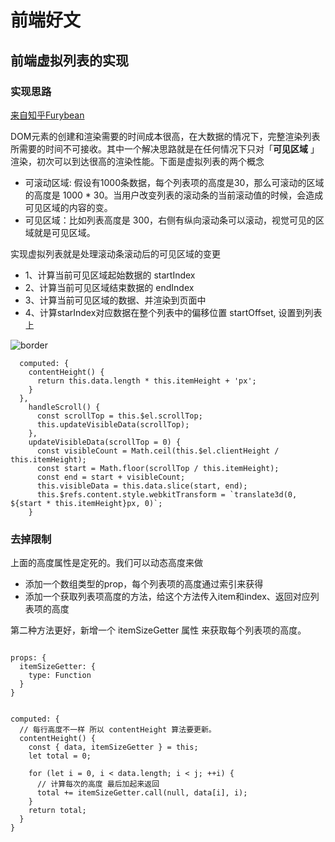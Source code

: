 # 前端好文

## 前端虚拟列表的实现

### 实现思路

[来自知乎Furybean](https://www.zhihu.com/people/frank-zhang/activities)

DOM元素的创建和渲染需要的时间成本很高，在大数据的情况下，完整渲染列表所需要的时间不可接收。其中一个解决思路就是在任何情况下只对「**可见区域** 」渲染，初次可以到达很高的渲染性能。下面是虚拟列表的两个概念


* 可滚动区域: 假设有1000条数据，每个列表项的高度是30，那么可滚动的区域的高度是 1000 * 30。当用户改变列表的滚动条的当前滚动值的时候，会造成可见区域的内容的变。
* 可见区域：比如列表高度是 300，右侧有纵向滚动条可以滚动，视觉可见的区域就是可见区域。


实现虚拟列表就是处理滚动条滚动后的可见区域的变更

* 1、计算当前可见区域起始数据的 startIndex
* 2、计算当前可见区域结束数据的 endIndex
* 3、计算当前可见区域的数据、并渲染到页面中
* 4、计算starIndex对应数据在整个列表中的偏移位置 startOffset, 设置到列表上

![border](https://pic3.zhimg.com/80/v2-f00bb3f5d9815d660d7bcbd87236af86_hd.jpg)

```vue
  computed: {
    contentHeight() {
      return this.data.length * this.itemHeight + 'px';
    }
  },
    handleScroll() {
      const scrollTop = this.$el.scrollTop;
      this.updateVisibleData(scrollTop);
    },
    updateVisibleData(scrollTop = 0) {
      const visibleCount = Math.ceil(this.$el.clientHeight / this.itemHeight);
      const start = Math.floor(scrollTop / this.itemHeight);
      const end = start + visibleCount;
      this.visibleData = this.data.slice(start, end);
      this.$refs.content.style.webkitTransform = `translate3d(0, ${start * this.itemHeight}px, 0)`;
    }
```

### 去掉限制

上面的高度属性是定死的。我们可以动态高度来做

* 添加一个数组类型的prop，每个列表项的高度通过索引来获得
* 添加一个获取列表项高度的方法，给这个方法传入item和index、返回对应列表项的高度

第二种方法更好，新增一个 itemSizeGetter 属性 来获取每个列表项的高度。

```vue

props: {
  itemSizeGetter: {
    type: Function
  }
}


computed: {
  // 每行高度不一样 所以 contentHeight 算法要更新。
  contentHeight() {
    const { data, itemSizeGetter } = this;
    let total = 0;

    for (let i = 0, i < data.length; i < j; ++i) {
      // 计算每次的高度 最后加起来返回
      total += itemSizeGetter.call(null, data[i], i);
    }
    return total;
  }
}
```

